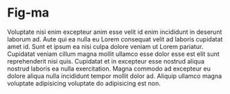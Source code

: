 # Fig-ma

Voluptate nisi enim excepteur anim esse velit id enim incididunt in deserunt laborum ad. Aute qui ea nulla eu Lorem consequat velit ad laboris cupidatat amet id. Sunt et ipsum ea nisi culpa dolore veniam ut Lorem pariatur. Cupidatat veniam cillum magna mollit ullamco esse dolor esse est elit sunt reprehenderit nisi quis. Cupidatat et in excepteur esse nostrud aliqua nostrud laboris ea nulla exercitation. Magna commodo ad excepteur eu dolore aliqua nulla incididunt tempor mollit dolor ad. Aliquip ullamco magna voluptate adipisicing voluptate do adipisicing est non.
